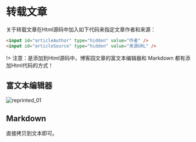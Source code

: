 # 转载文章
 
关于转载文章在Html源码中加入如下代码来指定文章作者和来源：

```html
<input id="articleAuthor" type="hidden" value="作者" />
<input id="articleSource" type="hidden" value="来源URL" />
```

!> 注意：是添加到Html源码中，博客园文章的富文本编辑器和 Markdown 都有添加Html代码的方式！


## 富文本编辑器

![reprinted_01](https://cdn.jsdelivr.net/gh/wangyang0210/pic/imgs/project/cnblogs/reprinted_01.png)

## Markdown

直接拷贝到文本即可。
